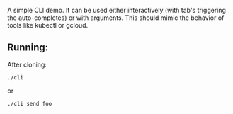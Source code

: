 A simple CLI demo.  It can be used either interactively (with tab's triggering the auto-completes) or with arguments.  This should mimic the behavior of tools like kubectl or gcloud.

## Running:
After cloning:
```
./cli
```
or
```
./cli send foo
```